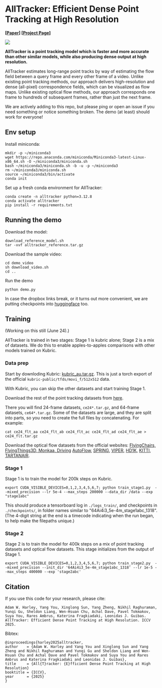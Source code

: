 # AllTracker: Efficient Dense Point Tracking at High Resolution

**[[Paper](https://arxiv.org/abs/2506.07310)] [[Project Page](https://alltracker.github.io/)]**

<img src='https://alltracker.github.io/images/monkey.jpg'>

**AllTracker is a point tracking model which is faster and more accurate than other similar models, while also producing dense output at high resolution.**

AllTracker estimates long-range point tracks by way of estimating the flow field between a query frame and every other frame of a video. Unlike existing point tracking methods, our approach delivers high-resolution and dense (all-pixel) correspondence fields, which can be visualized as flow maps. Unlike existing optical flow methods, our approach corresponds one frame to hundreds of subsequent frames, rather than just the next frame.

 We are actively adding to this repo, but please ping or open an issue if you need something or notice something broken. The demo (at least) should work for everyone!


## Env setup

Install miniconda:
```
mkdir -p ~/miniconda3
wget https://repo.anaconda.com/miniconda/Miniconda3-latest-Linux-x86_64.sh -O ~/miniconda3/miniconda.sh
bash ~/miniconda3/miniconda.sh -b -u -p ~/miniconda3
rm ~/miniconda3/miniconda.sh
source ~/miniconda3/bin/activate
conda init
```

Set up a fresh conda environment for AllTracker:

```
conda create -n alltracker python=3.12.8
conda activate alltracker
pip install -r requirements.txt
```


## Running the demo

Download the model:

```
download_reference_model.sh
tar -xvf alltracker_reference.tar.gz
```

Download the sample video:
```
cd demo_video
sh download_video.sh
cd ..
```

Run the demo
```
python demo.py
```

In case the dropbox links break, or it turns out more convenient, we are putting checkpoints into [huggingface](https://huggingface.co/aharley/alltracker/tree/main) too.


## Training

(Working on this still (June 24).)

AllTracker is trained in two stages: Stage 1 is kubric alone; Stage 2 is a mix of datasets. We do this to enable apples-to-apples comparisons with other models trained on Kubric. 

### Data prep

Start by downloding Kubric: [kubric_au.tar.gz](https://huggingface.co/datasets/aharley/alltracker_data/resolve/main/kubric_au.tar.gz?download=true). This is just a torch export of the official `kubric-public/tfds/movi_f/512x512` data.

With Kubric, you can skip the other datasets and start training Stage 1.

Download the rest of the point tracking datasets from [here](https://huggingface.co/datasets/aharley/alltracker_data/tree/main).

There you will find 24-frame datasets, `ce24*.tar.gz`, and 64-frame datasets, `ce64*.tar.gz`. Some of the datasets are large, and they are split into parts, so you need to create the full files by concatenating. For example:
```
cat ce24_flt_aa ce24_flt_ab ce24_flt_ac ce24_flt_ad ce24_flt_ae > ce24_flt.tar.gz
```

Download the optical flow datasets from the official websites: [FlyingChairs, FlyingThings3D, Monkaa, Driving](https://lmb.informatik.uni-freiburg.de/resources/datasets) [AutoFlow](https://autoflow-google.github.io/), [SPRING](https://spring-benchmark.org/), [VIPER](https://playing-for-benchmarks.org/download/), [HD1K](http://hci-benchmark.iwr.uni-heidelberg.de/), [KITTI](https://www.cvlibs.net/datasets/kitti/eval_scene_flow.php?benchmark=flow), [TARTANAIR](https://theairlab.org/tartanair-dataset/). 


### Stage 1

Stage 1 is to train the model for 200k steps on Kubric. 

```
export CUDA_VISIBLE_DEVICES=0,1,2,3,4,5,6,7; python train_stage1.py  --mixed_precision --lr 5e-4 --max_steps 200000 --data_dir /data --exp "stage1abc" 
```

This should produce a tensorboard log in `./logs_train/`, and checkpoints in `./checkpoints/`, in folder names similar to "64Ai4i3_5e-4m_stage1abc_1318". (The 4-digit string at the end is a timecode indicating when the run began, to help make the filepaths unique.)

### Stage 2

Stage 2 is to train the model for 400k steps on a mix of point tracking datasets and optical flow datasets. This stage initializes from the output of Stage 1.

```
export CUDA_VISIBLE_DEVICES=0,1,2,3,4,5,6,7; python train_stage2.py  --mixed_precision --init_dir '64Ai4i3_5e-4m_stage1abc_1318' --lr 1e-5 --max_steps 400000 --exp 'stage2abc'
```



## Citation

If you use this code for your research, please cite:

```
Adam W. Harley, Yang You, Xinglong Sun, Yang Zheng, Nikhil Raghuraman, Yunqi Gu, Sheldon Liang, Wen-Hsuan Chu, Achal Dave, Pavel Tokmakov, Suya You, Rares Ambrus, Katerina Fragkiadaki, Leonidas J. Guibas. AllTracker: Efficient Dense Point Tracking at High Resolution. ICCV 2025.
```

Bibtex:
```
@inproceedings{harley2025alltracker,
author    = {Adam W. Harley and Yang You and Xinglong Sun and Yang Zheng and Nikhil Raghuraman and Yunqi Gu and Sheldon Liang and Wen-Hsuan Chu and Achal Dave and Pavel Tokmakov and Suya You and Rares Ambrus and Katerina Fragkiadaki and Leonidas J. Guibas},
title     = {All{T}racker: {E}fficient Dense Point Tracking at High Resolution}
booktitle = {ICCV},
year      = {2025}
}
```
